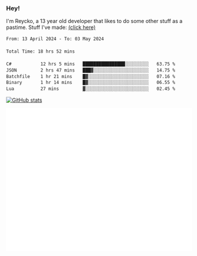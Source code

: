 ### Hey!
I'm Reycko, a 13 year old developer that likes to do some other stuff as a pastime.
Stuff I've made: [(click here)](https://pastebin.com/raw/QiNpEYja)

<!--START_SECTION:wakasection-->

```txt
From: 13 April 2024 - To: 03 May 2024

Total Time: 18 hrs 52 mins

C#           12 hrs 5 mins   ████████████████░░░░░░░░░   63.75 %
JSON         2 hrs 47 mins   ███▓░░░░░░░░░░░░░░░░░░░░░   14.75 %
Batchfile    1 hr 21 mins    █▓░░░░░░░░░░░░░░░░░░░░░░░   07.16 %
Binary       1 hr 14 mins    █▓░░░░░░░░░░░░░░░░░░░░░░░   06.55 %
Lua          27 mins         ▓░░░░░░░░░░░░░░░░░░░░░░░░   02.45 %
```

<!--END_SECTION:wakasection-->

[![GitHub stats](https://github-readme-stats.vercel.app/api?username=Reycko&show_icons=true&theme=dark&hide_title=true&count_private=true)](https://github.com/anuraghazra/github-readme-stats)

![Metrics](/github-metrics.svg)

